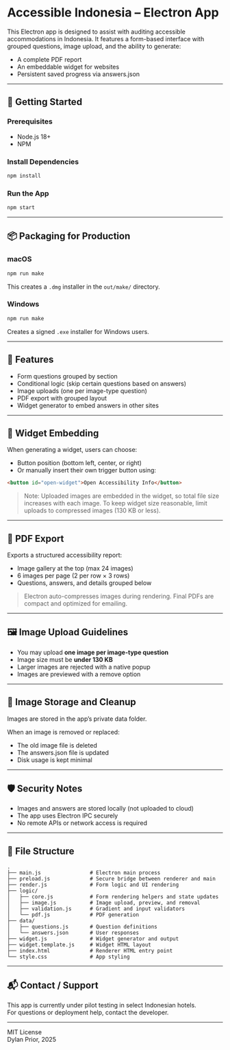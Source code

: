 # Accessible Indonesia – Electron App

This Electron app is designed to assist with auditing accessible accommodations in Indonesia. It features a form-based interface with grouped questions, image upload, and the ability to generate:

- A complete PDF report
- An embeddable widget for websites
- Persistent saved progress via answers.json

---

## 🚀 Getting Started

### Prerequisites

- Node.js 18+
- NPM

### Install Dependencies

```bash
npm install
```

### Run the App

```bash
npm start
```

---

## 📦 Packaging for Production

### macOS

```bash
npm run make
```

This creates a `.dmg` installer in the `out/make/` directory.

### Windows

```bash
npm run make
```

Creates a signed `.exe` installer for Windows users.

---

## 📝 Features

- Form questions grouped by section
- Conditional logic (skip certain questions based on answers)
- Image uploads (one per image-type question)
- PDF export with grouped layout
- Widget generator to embed answers in other sites

---

## 🧩 Widget Embedding

When generating a widget, users can choose:

- Button position (bottom left, center, or right)
- Or manually insert their own trigger button using:

```html
<button id="open-widget">Open Accessibility Info</button>
```

> Note: Uploaded images are embedded in the widget, so total file size increases with each image.
To keep widget size reasonable, limit uploads to compressed images (130 KB or less).

---

## 📄 PDF Export

Exports a structured accessibility report:

- Image gallery at the top (max 24 images)
- 6 images per page (2 per row × 3 rows)
- Questions, answers, and details grouped below

> Electron auto-compresses images during rendering.
Final PDFs are compact and optimized for emailing.

---

## 🖼 Image Upload Guidelines

- You may upload **one image per image-type question**
- Image size must be **under 130 KB**
- Larger images are rejected with a native popup
- Images are previewed with a remove option

---

## 🧹 Image Storage and Cleanup

Images are stored in the app’s private data folder.

When an image is removed or replaced:
- The old image file is deleted
- The answers.json file is updated
- Disk usage is kept minimal

---

## 🛡 Security Notes

- Images and answers are stored locally (not uploaded to cloud)
- The app uses Electron IPC securely
- No remote APIs or network access is required

---

## 📁 File Structure

```plaintext
.
├── main.js                # Electron main process
├── preload.js             # Secure bridge between renderer and main
├── render.js              # Form logic and UI rendering
├── logic/
│   ├── core.js            # Form rendering helpers and state updates
│   ├── image.js           # Image upload, preview, and removal
│   ├── validation.js      # Gradient and input validators
│   └── pdf.js             # PDF generation
├── data/
│   ├── questions.js       # Question definitions
│   └── answers.json       # User responses
├── widget.js              # Widget generator and output
├── widget.template.js     # Widget HTML layout
├── index.html             # Renderer HTML entry point
└── style.css              # App styling
```

---

## 📬 Contact / Support

This app is currently under pilot testing in select Indonesian hotels.  
For questions or deployment help, contact the developer.

---

MIT License  
Dylan Prior, 2025
